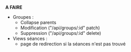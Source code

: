 **A FAIRE**
 * Groupes : 
    * Collapse parents
    * Modification ("/api/groups/:id" patch)
    * Suppression  ("/api/groups/:id" delete)
 * Views séances : 
   * page de redirection si la séances n'est pas trouvé
   
    
    

